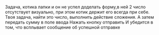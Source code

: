 Задача, котика лапки и он не успел доделать форму,в ней 2 число отсутствует визуально, при этом котик держит его всегда при себе.
Твоя задача, найти это число, выполнить действие сложения.
А затем передать сумму в поле ввода
Нажать кнопку отправить
И убедится в том, что всплывает сообщение об успешной отправке
